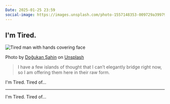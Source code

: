 ```yaml
---
Date: 2025-01-25 23:59
social-image: https://images.unsplash.com/photo-1557148353-009729a39979?q=80&w=1000&h=622&fit=crop
---
```


## I'm Tired.

![Tired man with hands covering face](https://images.unsplash.com/photo-1557148353-009729a39979?q=80&w=1000&h=622&fit=crop)<div class="caption"><p>Photo by [Doğukan Şahin](https://unsplash.com/@dogukan) on [Unsplash](https://unsplash.com/)</p></div>

> I have a few islands of thought that I can’t elegantly bridge right now, so I am offering them here in their raw form.

I'm Tired. Tired of...

---

I'm Tired. Tired of...